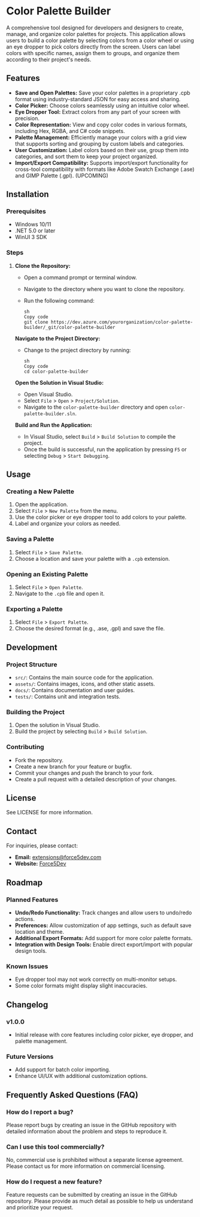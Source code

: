 # Color Palette Builder

A comprehensive tool designed for developers and designers to create, manage, and organize color palettes for projects. This application allows users to build a color palette by selecting colors from a color wheel or using an eye dropper to pick colors directly from the screen. Users can label colors with specific names, assign them to groups, and organize them according to their project's needs.

## Features

- **Save and Open Palettes:** Save your color palettes in a proprietary .cpb format using industry-standard JSON for easy access and sharing.
- **Color Picker:** Choose colors seamlessly using an intuitive color wheel.
- **Eye Dropper Tool:** Extract colors from any part of your screen with precision.
- **Color Representation:** View and copy color codes in various formats, including Hex, RGBA, and C# code snippets.
- **Palette Management:** Efficiently manage your colors with a grid view that supports sorting and grouping by custom labels and categories.
- **User Customization:** Label colors based on their use, group them into categories, and sort them to keep your project organized.
- **Import/Export Compatibility:** Supports import/export functionality for cross-tool compatibility with formats like Adobe Swatch Exchange (.ase) and GIMP Palette (.gpl). (UPCOMING)

## Installation

### Prerequisites

- Windows 10/11
- .NET 5.0 or later
- WinUI 3 SDK

### Steps

1. **Clone the Repository:**

   - Open a command prompt or terminal window.

   - Navigate to the directory where you want to clone the repository.

   - Run the following command:

     ```
     sh
     Copy code
     git clone https://dev.azure.com/yourorganization/color-palette-builder/_git/color-palette-builder
     ```

   **Navigate to the Project Directory:**

   - Change to the project directory by running:

     ```
     sh
     Copy code
     cd color-palette-builder
     ```

   **Open the Solution in Visual Studio:**

   - Open Visual Studio.
   - Select `File` > `Open` > `Project/Solution`.
   - Navigate to the `color-palette-builder` directory and open `color-palette-builder.sln`.

   **Build and Run the Application:**

   - In Visual Studio, select `Build` > `Build Solution` to compile the project.
   - Once the build is successful, run the application by pressing `F5` or selecting `Debug` > `Start Debugging`.

## Usage

### Creating a New Palette

1. Open the application.
2. Select `File` > `New Palette` from the menu.
3. Use the color picker or eye dropper tool to add colors to your palette.
4. Label and organize your colors as needed.

### Saving a Palette

1. Select `File` > `Save Palette`.
2. Choose a location and save your palette with a `.cpb` extension.

### Opening an Existing Palette

1. Select `File` > `Open Palette`.
2. Navigate to the `.cpb` file and open it.

### Exporting a Palette

1. Select `File` > `Export Palette`.
2. Choose the desired format (e.g., .ase, .gpl) and save the file.

## Development

### Project Structure

- `src/`: Contains the main source code for the application.
- `assets/`: Contains images, icons, and other static assets.
- `docs/`: Contains documentation and user guides.
- `tests/`: Contains unit and integration tests.

### Building the Project

1. Open the solution in Visual Studio.
2. Build the project by selecting `Build` > `Build Solution`.

### Contributing

- Fork the repository.
- Create a new branch for your feature or bugfix.
- Commit your changes and push the branch to your fork.
- Create a pull request with a detailed description of your changes.

## License

See LICENSE for more information.

## Contact

For inquiries, please contact:

- **Email:** extensions@force5dev.com
- **Website:** [Force5Dev](https://www.force5dev.com)

## Roadmap

### Planned Features

- **Undo/Redo Functionality:** Track changes and allow users to undo/redo actions.
- **Preferences:** Allow customization of app settings, such as default save location and theme.
- **Additional Export Formats:** Add support for more color palette formats.
- **Integration with Design Tools:** Enable direct export/import with popular design tools.

### Known Issues

-  Eye dropper tool may not work correctly on multi-monitor setups.
-  Some color formats might display slight inaccuracies.

## Changelog

### v1.0.0

- Initial release with core features including color picker, eye dropper, and palette management.

### Future Versions

-  Add support for batch color importing.
-  Enhance UI/UX with additional customization options.

## Frequently Asked Questions (FAQ)

### How do I report a bug?

Please report bugs by creating an issue in the GitHub repository with detailed information about the problem and steps to reproduce it.

### Can I use this tool commercially?

No, commercial use is prohibited without a separate license agreement. Please contact us for more information on commercial licensing.

### How do I request a new feature?

Feature requests can be submitted by creating an issue in the GitHub repository. Please provide as much detail as possible to help us understand and prioritize your request.